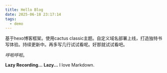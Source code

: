 ```yaml
---
title: Hello Blog
date: 2025-06-18 23:17:14
tags:
  - demo
---
```

基于hexo博客框架。使用cactus classic主题。自定义域名部署上线，打造独特书写体验。持续更新中。再多写几行试试看呢。好那就试试看吧。

*呼啦呼啦*。

**Lazy Recording...**
**Lazy...**
I love Markdown.

